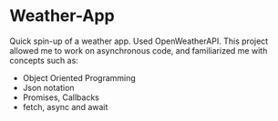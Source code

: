 # Weather-App

Quick spin-up of a weather app. Used OpenWeatherAPI. This project allowed me to work on asynchronous code, and familiarized me with concepts such as:  
- Object Oriented Programming
- Json notation
- Promises, Callbacks
- fetch, async and await
